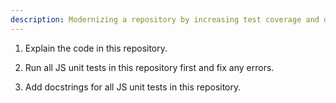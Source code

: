```yaml
---
description: Modernizing a repository by increasing test coverage and documentation.
---
```


1. Explain the code in this repository.

2. Run all JS unit tests in this repository first and fix any errors.

3. Add docstrings for all JS unit tests in this repository.